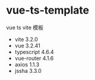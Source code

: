# vue-ts-template
vue ts vite 模板

- vite 3.2.0
- vue 3.2.41
- typescript 4.6.4
- vue-router 4.1.6
- axios 1.1.3
- jssha 3.3.0